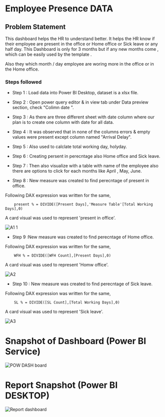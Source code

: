 
# Employee Presence DATA



## Problem Statement

This dashboard helps the HR to understand better. It helps the HR know if their employee are present in the office or Home office or Sick leave or any half day. This Dashboard is only for 3 months but if any new months come , which can be easily used by the template .

Also they which month / day employee are woring more in the office or in the Home office.


### Steps followed 

- Step 1 : Load data into Power BI Desktop, dataset is a xlsx file.
- Step 2 : Open power query editor & in view tab under Data preview section, check "Colimn date ".
- Step 3 : As there are three different sheet with date column where our plan is to create one column with date for all data.
- Step 4 : It was observed that in none of the columns errors & empty values were present except column named "Arrival Delay".
- Step 5 : Also used to calclate total working day, holyday.
- Step 6 : Creating persent in perecntage also Home office and Sick leave.
- Step 7 : Then also visualize with a table with name of the employee also there are options to click for each months like April , May, June. 

    
- Step 8 : New measure was created to find perecntage of present in office.

Following DAX expression was written for the same,
        
        present % = DIVIDE([Present Days],'Measure Table'[Total Working Days],0)
        
A card visual was used to represent 'present in office'.

![A1 1](https://github.com/imon333/HR_Employee-Presence-_PowerBI/assets/140762800/a296aa60-700c-4261-90ff-9ce2e22bb189)

 - Step 9 :New measure was created to find perecntage of Home office.

Following DAX expression was written for the same,
        
        WFH % = DIVIDE([WFH Count],[Present Days],0) 
        
A card visual was used to represent 'Homw office'.
 
 
![A2](https://github.com/imon333/HR_Employee-Presence-_PowerBI/assets/140762800/5f26f90e-161a-40f4-ab8a-837db0f5bbae)

 
 - Step 10 : New measure was created to find perecntage of Sick leave.

Following DAX expression was written for the same,
        
        SL % = DIVIDE([SL Count],[Total Working Days],0) 
        
A card visual was used to represent 'Sick leave'.
 
 
 ![A3](https://github.com/imon333/HR_Employee-Presence-_PowerBI/assets/140762800/6ae65167-5a71-4131-89b8-4c4b5c315967)
 


# Snapshot of Dashboard (Power BI Service)

![POW DASH board](https://github.com/imon333/HR_Employee-Presence-_PowerBI/assets/140762800/b9633a93-a4e0-461e-9067-60a31a29eec6)


 
 # Report Snapshot (Power BI DESKTOP)
 
![Report dashboard](https://github.com/imon333/HR_Employee-Presence-_PowerBI/assets/140762800/0a054ae5-0037-4708-8fbd-ab94b4224945)


